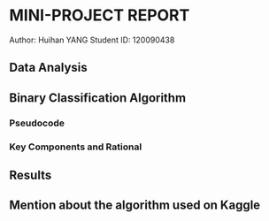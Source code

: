 # MINI-PROJECT REPORT

Author: Huihan YANG
Student ID: 120090438

## Data Analysis

## Binary Classification Algorithm

### Pseudocode

### Key Components and Rational

## Results

## Mention about the algorithm used on Kaggle

